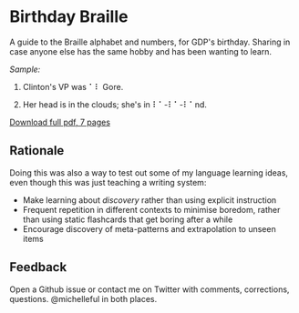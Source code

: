 # Birthday Braille

A guide to the Braille alphabet and numbers, for GDP's birthday. 
Sharing in case anyone else has the same hobby and has been wanting to learn.

*Sample:*

1) Clinton's VP was ​⠁⠇​ Gore. 
 
2) Her head is in the clouds; she's in ⠇⠁­-⠇⠁-­⠇⠁nd. 

[Download full pdf, 7 pages](https://github.com/michelleful/BirthdayBraille/raw/master/BirthdayBraille.pdf)

## Rationale

Doing this was also a way to test out some of my language learning ideas, even though this was just teaching a writing system:

* Make learning about *discovery* rather than using explicit instruction
* Frequent repetition in different contexts to minimise boredom, rather than using static flashcards that get boring after a while
* Encourage discovery of meta-patterns and extrapolation to unseen items

## Feedback

Open a Github issue or contact me on Twitter with comments, corrections, questions. @michelleful in both places.
